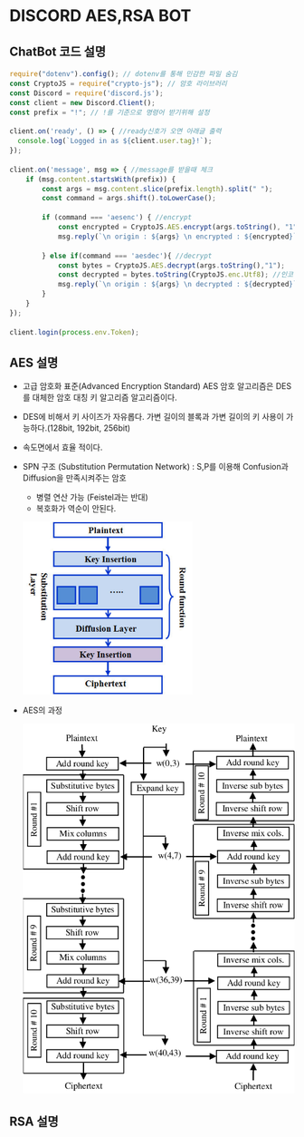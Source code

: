 # DISCORD AES,RSA BOT

## ChatBot 코드 설명

```js
require("dotenv").config(); // dotenv를 통해 민감한 파일 숨김
const CryptoJS = require("crypto-js"); // 암호 라이브러리
const Discord = require('discord.js');
const client = new Discord.Client();
const prefix = "!"; // !를 기준으로 명령어 받기위해 설정

client.on('ready', () => { //ready신호가 오면 아래글 출력 
  console.log(`Logged in as ${client.user.tag}!`);
});

client.on('message', msg => { //message를 받을때 체크
    if (msg.content.startsWith(prefix)) {
        const args = msg.content.slice(prefix.length).split(" ");
        const command = args.shift().toLowerCase();

        if (command === 'aesenc') { //encrypt
            const encrypted = CryptoJS.AES.encrypt(args.toString(), "1");
            msg.reply(`\n origin : ${args} \n encrypted : ${encrypted}`);

        } else if(command === 'aesdec'){ //decrypt
            const bytes = CryptoJS.AES.decrypt(args.toString(),"1");
            const decrypted = bytes.toString(CryptoJS.enc.Utf8); //인코딩 
            msg.reply(`\n origin : ${args} \n decrypted : ${decrypted}`);
        }
    }
});

client.login(process.env.Token);
```

## AES 설명 
- 고급 암호화 표준(Advanced Encryption Standard) AES 암호 알고리즘은 DES를 대체한 암호 대칭 키 알고리즘 알고리즘이다.
- DES에 비해서 키 사이즈가 자유롭다. 가변 길이의 블록과 가변 길이의 키 사용이 가능하다.(128bit, 192bit, 256bit)
- 속도면에서 효율 적이다.

- SPN 구조 (Substitution Permutation Network) : S,P를 이용해 Confusion과 Diffusion을 만족시켜주는 암호
    - 병렬 연산 가능 (Feistel과는 반대) 
    - 복호화가 역순이 안된다. 

    <img src ="./READMEIMG/AESSPN.jpg" style ="width : 300px"> </img>

- AES의 과정

    <img src ="./READMEIMG/AESProcess.png" style ="width : 50vw"> </img>


## RSA 설명 
